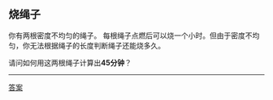 ## 烧绳子

你有两根密度不均匀的绳子。 每根绳子点燃后可以烧一个小时。但由于密度不均匀，你无法根据绳子的长度判断绳子还能烧多久。

请问如何用这两根绳子计算出**45分钟**？

--------

[答案](https://github.com/bee0060/intelligence-problem/blob/main/answer/burn-rope.md)
